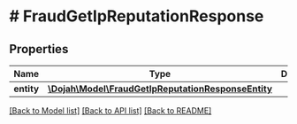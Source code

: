 # # FraudGetIpReputationResponse

## Properties

Name | Type | Description | Notes
------------ | ------------- | ------------- | -------------
**entity** | [**\Dojah\Model\FraudGetIpReputationResponseEntity**](FraudGetIpReputationResponseEntity.md) |  | [optional]

[[Back to Model list]](../../README.md#models) [[Back to API list]](../../README.md#endpoints) [[Back to README]](../../README.md)
